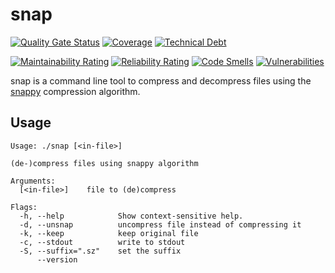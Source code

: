 snap
====

[![Quality Gate Status](https://sonarcloud.io/api/project_badges/measure?project=mwmahlberg_snap&metric=alert_status)](https://sonarcloud.io/dashboard?id=mwmahlberg_snap) [![Coverage](https://sonarcloud.io/api/project_badges/measure?project=mwmahlberg_snap&metric=coverage)](https://sonarcloud.io/dashboard?id=mwmahlberg_snap) [![Technical Debt](https://sonarcloud.io/api/project_badges/measure?project=mwmahlberg_snap&metric=sqale_index)](https://sonarcloud.io/dashboard?id=mwmahlberg_snap)

[![Maintainability Rating](https://sonarcloud.io/api/project_badges/measure?project=mwmahlberg_snap&metric=sqale_rating)](https://sonarcloud.io/dashboard?id=mwmahlberg_snap) [![Reliability Rating](https://sonarcloud.io/api/project_badges/measure?project=mwmahlberg_snap&metric=reliability_rating)](https://sonarcloud.io/dashboard?id=mwmahlberg_snap) [![Code Smells](https://sonarcloud.io/api/project_badges/measure?project=mwmahlberg_snap&metric=code_smells)](https://sonarcloud.io/dashboard?id=mwmahlberg_snap) [![Vulnerabilities](https://sonarcloud.io/api/project_badges/measure?project=mwmahlberg_snap&metric=vulnerabilities)](https://sonarcloud.io/dashboard?id=mwmahlberg_snap)

snap is a command line tool to compress and decompress files using the [snappy][snappy]
compression algorithm.

Usage
-----

```plaintext
Usage: ./snap [<in-file>]

(de-)compress files using snappy algorithm

Arguments:
  [<in-file>]    file to (de)compress

Flags:
  -h, --help            Show context-sensitive help.
  -d, --unsnap          uncompress file instead of compressing it
  -k, --keep            keep original file
  -c, --stdout          write to stdout
  -S, --suffix=".sz"    set the suffix
      --version
```

[snappy]: https://google.github.io/snappy/ "Snappy project page on GitHub"